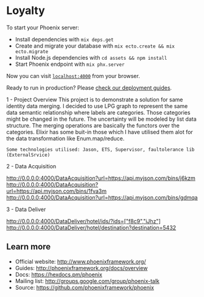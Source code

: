 # Loyalty

To start your Phoenix server:

  * Install dependencies with `mix deps.get`
  * Create and migrate your database with `mix ecto.create && mix ecto.migrate`
  * Install Node.js dependencies with `cd assets && npm install`
  * Start Phoenix endpoint with `mix phx.server`

Now you can visit [`localhost:4000`](http://localhost:4000) from your browser.

Ready to run in production? Please [check our deployment guides](http://www.phoenixframework.org/docs/deployment).

1 - Project Overview
    This project is to demonstrate a solution for same identity data merging. I decided to use LPG graph to represent 
    the same data semantic relationship where labels are categories. Those categories might be changed in the future. 
    The uncertainty will be modeled by list data structure. The merging operations are basically the functors over the categories.
    Elixir has some buit-in those which I have utilised them alot for the data transformation like Enum.map/reduce.     
    
    Some technologies utilised: Jason, ETS, Supervisor, faultolerance lib (ExternalSrvice)

2 - Data Acquisition

http://0.0.0.0:4000/DataAcquisition?url=https://api.myjson.com/bins/j6kzm
http://0.0.0.0:4000/DataAcquisition?url=https://api.myjson.com/bins/1fva3m
http://0.0.0.0:4000/DataAcquisition?url=https://api.myjson.com/bins/gdmqa

3 - Data Deliver

http://0.0.0.0:4000/DataDeliver/hotel/ids/?ids=["f8c9","iJhz"]
http://0.0.0.0:4000/DataDeliver/hotel/destination?destination=5432

## Learn more

  * Official website: http://www.phoenixframework.org/
  * Guides: http://phoenixframework.org/docs/overview
  * Docs: https://hexdocs.pm/phoenix
  * Mailing list: http://groups.google.com/group/phoenix-talk
  * Source: https://github.com/phoenixframework/phoenix
